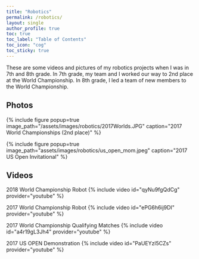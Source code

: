 ```yaml
---
title: "Robotics"
permalink: /robotics/
layout: single
author_profile: true
toc: true
toc_label: "Table of Contents"
toc_icon: "cog"
toc_sticky: true
---
```

These are some videos and pictures of my robotics projects when I was in 7th and 8th grade. In 7th grade, my team and I worked our way to 2nd place at the World Championship. In 8th grade, I led a team of new members to the World Championship.

## Photos
{% include figure popup=true image_path="/assets/images/robotics/2017Worlds.JPG" caption="2017 World Championships (2nd place)" %}

{% include figure popup=true image_path="assets/images/robotics/us_open_mom.jpeg" caption="2017 US Open Invitational" %}

## Videos
2018 World Championship Robot
{% include video id="qyNu9fgQdCg" provider="youtube" %}

2017 World Championship Robot
{% include video id="ePG6h6ij9DI" provider="youtube" %}

2017 World Championship Qualifying Matches
{% include video id="a4r19gL3Jh4" provider="youtube" %}

2017 US OPEN Demonstration
{% include video id="PaUEYzl5CZs" provider="youtube" %}



